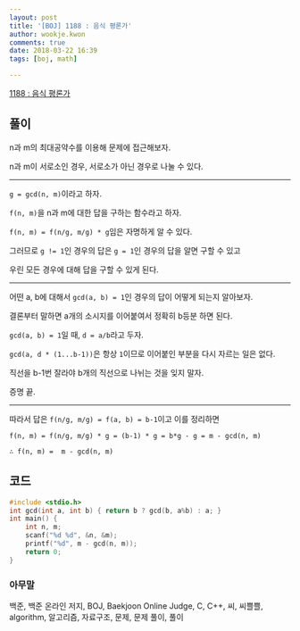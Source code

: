 ```yaml
---
layout: post
title: '[BOJ] 1188 : 음식 평론가'
author: wookje.kwon
comments: true
date: 2018-03-22 16:39
tags: [boj, math]

---
```


[1188 : 음식 평론가](https://www.acmicpc.net/problem/1188)

## 풀이

n과 m의 최대공약수를 이용해 문제에 접근해보자.

n과 m이 서로소인 경우, 서로소가 아닌 경우로 나눌 수 있다.

---

`g = gcd(n, m)`이라고 하자.

`f(n, m)`을 n과 m에 대한 답을 구하는 함수라고 하자.

`f(n, m) = f(n/g, m/g) * g`임은 자명하게 알 수 있다.

그러므로 `g != 1`인 경우의 답은 `g = 1`인 경우의 답을 알면 구할 수 있고

우린 모든 경우에 대해 답을 구할 수 있게 된다.

---

어떤 a, b에 대해서 `gcd(a, b) = 1`인 경우의 답이 어떻게 되는지 알아보자.

결론부터 말하면 a개의 소시지를 이어붙여서 정확히 b등분 하면 된다.

`gcd(a, b) = 1`일 때, `d = a/b`라고 두자.

`gcd(a, d * (1...b-1))`은 항상 `1`이므로 이어붙인 부분을 다시 자르는 일은 없다.

직선을 b-1번 잘라야 b개의 직선으로 나뉘는 것을 잊지 말자.

증명 끝.

---

따라서 답은 `f(n/g, m/g) = f(a, b) = b-1`이고 이를 정리하면

`f(n, m) = f(n/g, m/g) * g = (b-1) * g = b*g - g = m - gcd(n, m)`

`∴ f(n, m) =  m - gcd(n, m)`

## 코드

```cpp
#include <stdio.h>
int gcd(int a, int b) { return b ? gcd(b, a%b) : a; }
int main() {
	int n, m;
	scanf("%d %d", &n, &m);
	printf("%d", m - gcd(n, m));
	return 0;
}
```

### 아무말  
백준, 백준 온라인 저지, BOJ, Baekjoon Online Judge, C, C++, 씨, 씨쁠쁠, algorithm, 알고리즘, 자료구조, 문제, 문제 풀이, 풀이
